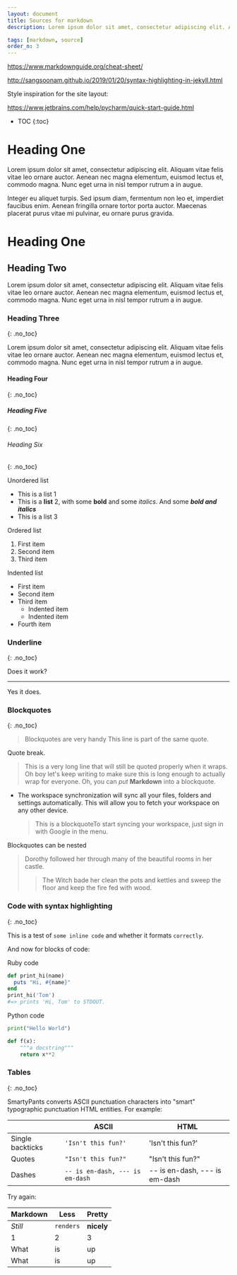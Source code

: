 ```yaml
---
layout: document
title: Sources for markdown
description: Lorem ipsum dolor sit amet, consectetur adipiscing elit. Aliquam vitae felis vitae leo ornare auctor. Aenean nec magna elementum, euismod lectus et, commodo magna. Nunc eget urna in nisl tempor rutrum a in augue.

tags: [markdown, source]
order_n: 3
---
```


https://www.markdownguide.org/cheat-sheet/

http://sangsoonam.github.io/2019/01/20/syntax-highlighting-in-jekyll.html

Style inspiration for the site layout:

https://www.jetbrains.com/help/pycharm/quick-start-guide.html

* TOC
{:toc}

# Heading One
Lorem ipsum dolor sit amet, consectetur adipiscing elit. Aliquam vitae felis vitae leo ornare auctor. Aenean nec magna elementum, euismod lectus et, commodo magna. Nunc eget urna in nisl tempor rutrum a in augue.

Integer eu aliquet turpis. Sed ipsum diam, fermentum non leo et, imperdiet faucibus enim. Aenean fringilla ornare tortor porta auctor. Maecenas placerat purus vitae mi pulvinar, eu ornare purus gravida.

# Heading One
## Heading Two
Lorem ipsum dolor sit amet, consectetur adipiscing elit. Aliquam vitae felis vitae leo ornare auctor. Aenean nec magna elementum, euismod lectus et, commodo magna. Nunc eget urna in nisl tempor rutrum a in augue.

### Heading Three
{: .no_toc}

Lorem ipsum dolor sit amet, consectetur adipiscing elit. Aliquam vitae felis vitae leo ornare auctor. Aenean nec magna elementum, euismod lectus et, commodo magna. Nunc eget urna in nisl tempor rutrum a in augue.

#### Heading Four
{: .no_toc}
##### Heading Five
{: .no_toc}
###### Heading Six
{: .no_toc}

Unordered list
- This is a list 1
- This is a **list** 2, with some **bold** and some *italics*. And some ***bold and italics***
- This is a list 3

Ordered list
1. First item
2. Second item
3. Third item

Indented list
- First item
- Second item
- Third item
    - Indented item
    - Indented item
- Fourth item

### Underline
{: .no_toc}

Does it work?

---

Yes it does.

### Blockquotes
{: .no_toc}

> Blockquotes are very handy
> This line is part of the same quote.

Quote break.

> This is a very long line that will still be quoted properly when it wraps. Oh boy let's keep writing to make sure this is long enough to actually wrap for everyone. Oh, you can *put* **Markdown** into a blockquote. 

- The workspace synchronization will sync all your files, folders and settings automatically. This will allow you to fetch your workspace on any other device.
	> This is a blockquoteTo start syncing your workspace, just sign in with Google in the menu.
	
Blockquotes can be nested

> Dorothy followed her through many of the beautiful rooms in her castle.
>
>> The Witch bade her clean the pots and kettles and sweep the floor and keep the fire fed with wood.

### Code with syntax highlighting
{: .no_toc}

This is a test of `some inline code` and whether it formats `correctly`.

And now for blocks of code:

Ruby code
```ruby
def print_hi(name)
  puts "Hi, #{name}"
end
print_hi('Tom')
#=> prints 'Hi, Tom' to STDOUT.
```

Python code
```python
print("Hello World")

def f(x):
    """a docstring"""
    return x**2
```

### Tables
{: .no_toc}

SmartyPants converts ASCII punctuation characters into "smart" typographic punctuation HTML entities. For example:

|                |ASCII                          |HTML                         |
|----------------|-------------------------------|-----------------------------|
|Single backticks|`'Isn't this fun?'`            |'Isn't this fun?'            |
|Quotes          |`"Isn't this fun?"`            |"Isn't this fun?"            |
|Dashes          |`-- is en-dash, --- is em-dash`|-- is en-dash, --- is em-dash|

Try again:

Markdown | Less | Pretty
--- | --- | ---
*Still* | `renders` | **nicely**
1 | 2 | 3
What|is|up
What | is | up